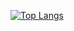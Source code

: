 [![Top Langs](https://github-readme-stats.vercel.app/api/top-langs/?username=24paketik&layout=donut-vertical)](https://github.com/anuraghazra/github-readme-stats)


